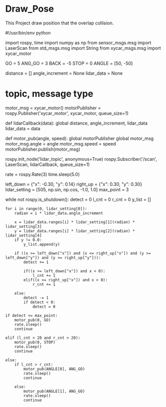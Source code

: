 Draw_Pose
=========

This Project draw position that the overlap collision.

#!/usr/bin/env python

import rospy, time
import numpy as np
from sensor_msgs.msg import LaserScan
from std_msgs.msg import String
from xycar_msgs.msg import xycar_motor

GO = 5
ANG_GO = 3
BACK = -5
STOP = 0
ANGLE = [50, -50]

distance = []
angle_increment = None
lidar_data = None

# topic, message type
motor_msg = xycar_motor()
motorPublisher = rospy.Publisher('xycar_motor', xycar_motor, queue_size=1)

def lidarCallback(data):
    global distance, angle_increment, lidar_data
    lidar_data = data

def motor_pub(angle, speed):
    global motorPublisher
    global motor_msg
    motor_msg.angle = angle
    motor_msg.speed = speed
    motorPublisher.publish(motor_msg)

rospy.init_node('lidar_topic', anonymous=True)
rospy.Subscriber('/scan', LaserScan, lidarCallback, queue_size=1)

rate = rospy.Rate(3)
time.sleep(5.0)

left_down = {"x": -0.30, "y": 0.14}
right_up  = {"x": 0.30,  "y": 0.30}
lidar_setting = [505, np.sin, np.cos, -1.0, 1.0]
max_point = 3

while not rospy.is_shutdown():
    detect = 0
    l_cnt = 0
    r_cnt = 0
    y_list = []    

    for i in range(0, lidar_setting[0]):
        radian = i * lidar_data.angle_increment

        x = lidar_data.ranges[i] * lidar_setting[1](radian) * lidar_setting[3]
        y = lidar_data.ranges[i] * lidar_setting[2](radian) * lidar_setting[4]
        if y != 0.0:
            y_list.append(y)

        if ((x >= left_down["x"]) and (x <= right_up["x"]) and (y >= left_down["y"]) and (y <= right_up["y"])):
            detect += 1
            
            if((x >= left_down["x"]) and x < 0):
                l_cnt += 1
            elif((x <= right_up["x"]) and x > 0):
                r_cnt += 1
            
        else:
            detect -= 1
            if detect < 0:
                detect = 0

    if detect <= max_point:
        motor_pub(0, GO)
        rate.sleep()
        continue

    elif (l_cnt > 20 and r_cnt > 20):
        motor_pub(0, STOP)
        rate.sleep()
        continue
    
    else:
        if l_cnt > r_cnt:
            motor_pub(ANGLE[0], ANG_GO)
            rate.sleep()
            continue

        else:
            motor_pub(ANGLE[1], ANG_GO)
            rate.sleep()
            continue
        

